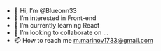 - 👋 Hi, I’m @Blueonn33
- 👀 I’m interested in Front-end
- 🌱 I’m currently learning React
- 💞️ I’m looking to collaborate on ...
- 📫 How to reach me m.marinov1733@gmail.com

<!---
Blueonn33/Blueonn33 is a ✨ special ✨ repository because its `README.md` (this file) appears on your GitHub profile.
You can click the Preview link to take a look at your changes.
--->
